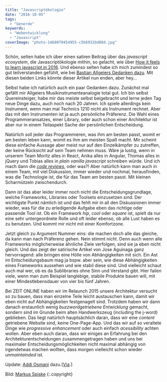 ```yaml
---
title: "Javascriptökologie"
date: "2016-10-05"
tags:
  - "Generde"
keywords:
  - "Webentwicklung"
  - "Javascript"
coverImage: "photo-1468070454955-c5b6932bd08d.jpg"
---
```


Schön, selten habe ich über einen satiren Beitrag über das _javascript ecosystem_, die Javascriptökologie mithin, so gelacht, wie über [How it feels to learn javascript in 2016](https://hackernoon.com/how-it-feels-to-learn-javascript-in-2016-d3a717dd577f#.7r39hudqb). Und ebenso selten habe ich mich zumindest so gut teilverstanden gefühlt, wie bei [Bastian Allgeiers Gedanken dazu](https://bastianallgeier.com/notes/pressure). Mit diesen beiden Links könnte dieser Artikel nun enden, aber hey…

Selbst habe ich natürlich auch ein paar Gedanken dazu. Zunächst mal gefällt mir Allgeiers Musikinstrumenteanalogie total gut. Ich bin selbst Quereinsteiger, habe mir das meiste selbst beigebracht und lerne jeden Tag neue Dinge dazu, auch noch nach 20 Jahren. Ich spiele allerdings kein Instrument, wenn man mal Technics 1210 nicht als Instrument rechnet. Aber das mit den Instrumenten ist ja auch persönliche Präferenz. Die Wahl eines Programmieransatzes, einer Library, oder auch schon einer Architektur ist aber nur in einem Teilaspekt Sache der persönlichen Entscheidung.

Natürlich soll jeder das Programmieren, was ihm am besten passt, womit er am besten leben kann, womit es ihm am meisten Spaß macht. Mir scheint diese einfache Aussage aber meist nur auf den Einzelkämpfer zu zutreffen, der keine Rücksicht auf sein Team nehmen muss. Wäre ja lustig, wenn in unserem Team Moritz alles in React, Anika alles in Angular, Thomas alles in jQuery und Tobias alles in _plain vanilla javascript_ schreiben würde. Und ich mach dann die _[code reviews](https://couchblog.de/nico/2016/07/peer-code-review/)_, oder was?! Aber natürlich kann man auch in einem Team, mit viel Diskussion, immer wieder und nochmal, herausfinden, was die Technologie ist, die für das Team am besten passt. Mit kleinen Scharmützeln zwischendurch.

Dann ist das aber leider immer noch nicht die Entscheidungsgrundlage, welche Frameworks, Libraries oder Toolsets einzusetzen sind. Der wichtigste Punkt nämlich ist und das fehlt mir in all den Diskussionen immer wieder, was für die zu erledigende Aufgabe eben das richtige oder passende Tool ist. Ob ein Framework _hip_, _cool_ oder _square_ ist, spielt da nur eine sehr untergeordnete Rolle und oft leider ebenso, ob alle Lust haben es zu benutzen. Und kommt mir nicht mit einer Komfortzone.

Jetzt gleich zu Argument Nummer eins: die machen doch alle das gleiche, da kann man nach Präferenz gehen. Nein stimmt nicht. Denn auch wenn alle Frameworks möglicherweise ähnliche Ziele verfolgen, sind sie ja eben nicht gleich. Und das zeigt der satirische Artikel von Jose Aguinaga ganz hervorragend: alle bringen eine Hölle von Abhängigkeiten mit sich. Ein Ast im Entscheidungsbaum mag ja bspw. aber sein, wie diese Abhängigkeiten eines Frameworks aussehen und wie stabil diese sind. Und vielleicht schaut auch mal wer, ob es da Sublibraries ohne Sinn und Verstand gibt. Hier failen viele, wenn man zum Beispiel langlebige, stabile Produkte bauen will, mit einer Mindestlebensdauer von vier bis fünf Jahren.

Bei ZEIT ONLINE haben wir im Relaunch 2015 unsere Architektur versucht so zu bauen, dass man einzelne Teile leicht austauschen kann, damit wir eben nicht auf Abhängigkeiten festgenagelt sind. Trotzdem haben wir dann danach erstaunlich wenig _buzzwordgetriebene Entwicklung_ gemacht, sondern sind im Grunde beim alten Handwerkszeug (including the j-word) geblieben. Das liegt natürlich hauptsächlich daran, dass wir eine _content_ getriebene Website sind, keine One-Page-App. Und das wir auf so veraltete Dinge wie _progressive enhancement_ oder auch einfach _acessibility_ achten wollen. Aber eben auch daran, dass wir einiges an Erfahrung bei den Architekturentscheidungen zusammengetragen haben und uns bei maximaler Entscheidungsmöglichkeiten nicht maximal abhängig von irgendetwas machen wollten, dass morgen vielleicht schon wieder _unmaintainded_ ist.

Update: [Addi Osmani](https://medium.com/@addyosmani/totally-get-your-frustration-ea11adf237e3#.zf2fqxx3o) dazu.\[[Via](http://grochtdreis.de/weblog/2016/10/05/linkfutter-428/).\]

Bild:  [Markus Spiske](https://unsplash.com/@markusspiske) {:.copyright}
